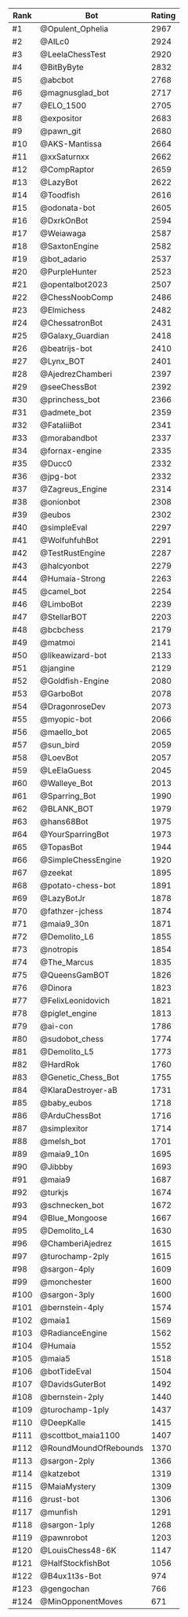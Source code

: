 Rank|Bot|Rating
---|---|---
#1|@Opulent_Ophelia|2967
#2|@AILc0|2924
#3|@LeelaChessTest|2920
#4|@BitByByte|2832
#5|@abcbot|2768
#6|@magnusglad_bot|2717
#7|@ELO_1500|2705
#8|@expositor|2683
#9|@pawn_git|2680
#10|@AKS-Mantissa|2664
#11|@xxSaturnxx|2662
#12|@CompRaptor|2659
#13|@LazyBot|2622
#14|@Toodfish|2616
#15|@odonata-bot|2605
#16|@DxrkOnBot|2594
#17|@Weiawaga|2587
#18|@SaxtonEngine|2582
#19|@bot_adario|2537
#20|@PurpleHunter|2523
#21|@opentalbot2023|2507
#22|@ChessNoobComp|2486
#23|@Elmichess|2482
#24|@ChessatronBot|2431
#25|@Galaxy_Guardian|2418
#26|@beatrijs-bot|2410
#27|@Lynx_BOT|2401
#28|@AjedrezChamberi|2397
#29|@seeChessBot|2392
#30|@princhess_bot|2366
#31|@admete_bot|2359
#32|@FataliiBot|2341
#33|@morabandbot|2337
#34|@fornax-engine|2335
#35|@Ducc0|2332
#36|@jpg-bot|2332
#37|@Zagreus_Engine|2314
#38|@onionbot|2308
#39|@eubos|2302
#40|@simpleEval|2297
#41|@WolfuhfuhBot|2291
#42|@TestRustEngine|2287
#43|@halcyonbot|2279
#44|@Humaia-Strong|2263
#45|@camel_bot|2254
#46|@LimboBot|2239
#47|@StellarBOT|2203
#48|@bcbchess|2179
#49|@matmoi|2141
#50|@likeawizard-bot|2133
#51|@jangine|2129
#52|@Goldfish-Engine|2080
#53|@GarboBot|2078
#54|@DragonroseDev|2073
#55|@myopic-bot|2066
#56|@maello_bot|2065
#57|@sun_bird|2059
#58|@LoevBot|2057
#59|@LeElaGuess|2045
#60|@Walleye_Bot|2013
#61|@Sparring_Bot|1990
#62|@BLANK_BOT|1979
#63|@hans68Bot|1975
#64|@YourSparringBot|1973
#65|@TopasBot|1944
#66|@SimpleChessEngine|1920
#67|@zeekat|1895
#68|@potato-chess-bot|1891
#69|@LazyBotJr|1878
#70|@fathzer-jchess|1874
#71|@maia9_30n|1871
#72|@Demolito_L6|1855
#73|@notropis|1854
#74|@The_Marcus|1835
#75|@QueensGamBOT|1826
#76|@Dinora|1823
#77|@FelixLeonidovich|1821
#78|@piglet_engine|1813
#79|@ai-con|1786
#80|@sudobot_chess|1774
#81|@Demolito_L5|1773
#82|@HardRok|1760
#83|@Genetic_Chess_Bot|1755
#84|@KlaraDestroyer-aB|1731
#85|@baby_eubos|1718
#86|@ArduChessBot|1716
#87|@simplexitor|1714
#88|@melsh_bot|1701
#89|@maia9_10n|1695
#90|@Jibbby|1693
#91|@maia9|1687
#92|@turkjs|1674
#93|@schnecken_bot|1672
#94|@Blue_Mongoose|1667
#95|@Demolito_L4|1630
#96|@ChamberiAjedrez|1615
#97|@turochamp-2ply|1615
#98|@sargon-4ply|1609
#99|@monchester|1600
#100|@sargon-3ply|1600
#101|@bernstein-4ply|1574
#102|@maia1|1569
#103|@RadianceEngine|1562
#104|@Humaia|1552
#105|@maia5|1518
#106|@botTideEval|1504
#107|@DavidsGuterBot|1492
#108|@bernstein-2ply|1440
#109|@turochamp-1ply|1437
#110|@DeepKalle|1415
#111|@scottbot_maia1100|1407
#112|@RoundMoundOfRebounds|1370
#113|@sargon-2ply|1366
#114|@katzebot|1319
#115|@MaiaMystery|1309
#116|@rust-bot|1306
#117|@munfish|1291
#118|@sargon-1ply|1268
#119|@pawnrobot|1203
#120|@LouisChess48-6K|1147
#121|@HalfStockfishBot|1056
#122|@B4ux1t3s-Bot|974
#123|@gengochan|766
#124|@MinOpponentMoves|671
